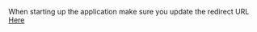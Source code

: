 When starting up the application make sure you update the redirect URL [Here](https://api.slack.com/apps/A02N3EHSZT9/oauth?)